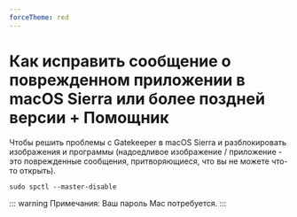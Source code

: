 ```yaml
---
forceTheme: red
---
```

# Как исправить сообщение о поврежденном приложении в macOS Sierra или более поздней версии + Помощник

Чтобы решить проблемы с Gatekeeper в macOS Sierra и разблокировать изображения и программы (надоедливое изображение / приложение - это поврежденные сообщения, притворяющиеся, что вы не можете что-то открыть).

```
sudo spctl --master-disable
```
::: warning Примечания:
Ваш пароль Mac потребуется.
:::
